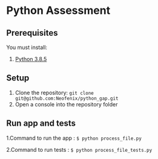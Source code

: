 # Python Assessment

## Prerequisites
You must install:

1. [Python 3.8.5](https://www.python.org/downloads/)

## Setup
1. Clone the repository: `git clone git@github.com:Neofenix/python_gap.git`
2. Open a console into the repository folder

## Run app and tests
1.Command to run the app : ```$ python process_file.py```

2.Command to run tests : ```$ python process_file_tests.py```
